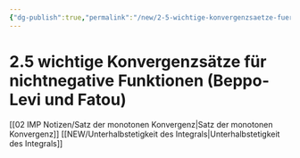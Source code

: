 ```yaml
---
{"dg-publish":true,"permalink":"/new/2-5-wichtige-konvergenzsaetze-fuer-nichtnegative-funktionen-beppo-levi-und-fatou/"}
---
```


# 2.5 wichtige Konvergenzsätze für nichtnegative Funktionen (Beppo-Levi und Fatou)

[[02 IMP Notizen/Satz der monotonen Konvergenz\|Satz der monotonen Konvergenz]]
[[NEW/Unterhalbstetigkeit des Integrals\|Unterhalbstetigkeit des Integrals]]